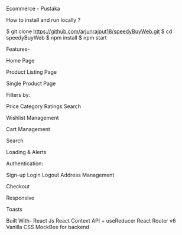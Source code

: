 Ecommerce - Pustaka

How to install and run locally ?

$ git clone https://github.com/arjunrajput18/speedyBuyWeb.git
$ cd speedyBuyWeb
$ npm install
$ npm start

Features-

Home Page

Product Listing Page

Single Product Page

Filters by:

Price
Category
Ratings
Search

Wishlist Management

Cart Management

Search

Loading & Alerts

Authentication:

Sign-up
Login
Logout
Address Management

Checkout

Responsive

Toasts

Built With-
React Js
React Context API + useReducer
React Router v6
Vanilla CSS
MockBee for backend
